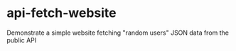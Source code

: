 # api-fetch-website
Demonstrate a simple website fetching "random users" JSON data from the public API

